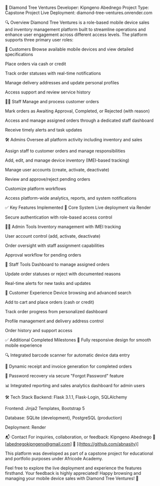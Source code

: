 📱 Diamond Tree Ventures
Developer: Kipngeno Abednego
Project Type: Capstone Project
Live Deployment: diamond-tree-ventures.onrender.com

🔍 Overview
Diamond Tree Ventures is a role-based mobile device sales and inventory management platform built to streamline operations and enhance user engagement across different access levels. The platform supports three primary user roles:

👤 Customers
Browse available mobile devices and view detailed specifications

Place orders via cash or credit

Track order statuses with real-time notifications

Manage delivery addresses and update personal profiles

Access support and review service history

🧑‍💼 Staff
Manage and process customer orders

Mark orders as Awaiting Approval, Completed, or Rejected (with reason)

Access and manage assigned orders through a dedicated staff dashboard

Receive timely alerts and task updates

🛠️ Admins
Oversee all platform activity including inventory and sales

Assign staff to customer orders and manage responsibilities

Add, edit, and manage device inventory (IMEI-based tracking)

Manage user accounts (create, activate, deactivate)

Review and approve/reject pending orders

Customize platform workflows

Access platform-wide analytics, reports, and system notifications

✅ Key Features Implemented
🔧 Core System
Live deployment via Render

Secure authentication with role-based access control

🧑‍💼 Admin Tools
Inventory management with IMEI tracking

User account control (add, activate, deactivate)

Order oversight with staff assignment capabilities

Approval workflow for pending orders

👷 Staff Tools
Dashboard to manage assigned orders

Update order statuses or reject with documented reasons

Real-time alerts for new tasks and updates

👥 Customer Experience
Device browsing and advanced search

Add to cart and place orders (cash or credit)

Track order progress from personalized dashboard

Profile management and delivery address control

Order history and support access

✅ Additional Completed Milestones
📱 Fully responsive design for smooth mobile experience

🔍 Integrated barcode scanner for automatic device data entry

🧾 Dynamic receipt and invoice generation for completed orders

🔐 Password recovery via secure "Forgot Password" feature

📊 Integrated reporting and sales analytics dashboard for admin users

🛠️ Tech Stack
Backend: Flask 3.1.1, Flask-Login, SQLAlchemy

Frontend: Jinja2 Templates, Bootstrap 5

Database: SQLite (development), PostgreSQL (production)

Deployment: Render

📬 Contact
For inquiries, collaboration, or feedback:
Kipngeno Abednego
📧 [abednegokipngeno@gmail.com]
🔗 [(https://github.com/abnasity)]

This platform was developed as part of a capstone project for educational and portfolio purposes under Africode Academy.

Feel free to explore the live deployment and experience the features firsthand. Your feedback is highly appreciated!
Happy browsing and managing your mobile device sales with Diamond Tree Ventures! 🚀